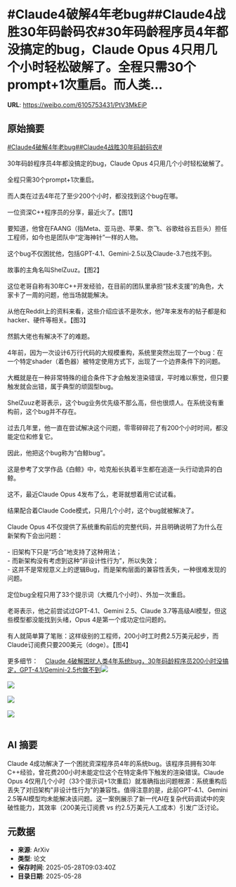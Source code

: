 # #Claude4破解4年老bug##Claude4战胜30年码龄码农#30年码龄程序员4年都没搞定的bug，Claude Opus 4只用几个小时轻松破解了。全程只需30个prompt+1次重启。而人类...

**URL**: https://weibo.com/6105753431/PtV3MkEjP

## 原始摘要

<a href="https://m.weibo.cn/search?containerid=231522type%3D1%26t%3D10%26q%3D%23Claude4%E7%A0%B4%E8%A7%A34%E5%B9%B4%E8%80%81bug%23&amp;extparam=%23Claude4%E7%A0%B4%E8%A7%A34%E5%B9%B4%E8%80%81bug%23" data-hide=""><span class="surl-text">#Claude4破解4年老bug#</span></a><a href="https://m.weibo.cn/search?containerid=231522type%3D1%26t%3D10%26q%3D%23Claude4%E6%88%98%E8%83%9C30%E5%B9%B4%E7%A0%81%E9%BE%84%E7%A0%81%E5%86%9C%23&amp;extparam=%23Claude4%E6%88%98%E8%83%9C30%E5%B9%B4%E7%A0%81%E9%BE%84%E7%A0%81%E5%86%9C%23" data-hide=""><span class="surl-text">#Claude4战胜30年码龄码农#</span></a><br><br>30年码龄程序员4年都没搞定的bug，Claude Opus 4只用几个小时轻松破解了。<br><br>全程只需30个prompt+1次重启。<br><br>而人类在过去4年花了至少200个小时，都没找到这个bug在哪。<br><br>一位资深C++程序员的分享，最近火了。【图1】<br><br>要知道，他曾在FAANG（指Meta、亚马逊、苹果、奈飞、谷歌硅谷五巨头）担任工程师，如今也是团队中“定海神针”一样的人物。<br><br>这个bug不仅困扰他，包括GPT-4.1、Gemini-2.5以及Claude-3.7也找不到。<br><br>故事的主角名叫ShelZuuz。【图2】<br><br>这位老哥自称有30年C++开发经验，在目前的团队里承担“技术支援”的角色，大家卡了一周的问题，他当场就能解决。<br><br>从他在Reddit上的资料来看，这些介绍应该不是吹水，他7年来发布的帖子都是和hacker、硬件等相关。【图3】<br><br>然鹅大佬也有解决不了的难题。<br><br>4年前，因为一次设计6万行代码的大规模重构，系统里突然出现了一个bug：在一个特定shader（着色器）被特定使用方式下，出现了一个边界条件下的问题。<br><br>大概就是在一种非常特殊的组合条件下才会触发渲染错误，平时难以察觉，但只要触发就会出错，属于典型的顽固型bug。<br><br>ShelZuuz老哥表示，这个bug业务优先级不那么高，但也很烦人。在系统没有重构前，这个bug并不存在。<br><br>过去几年里，他一直在尝试解决这个问题，零零碎碎花了有200个小时时间，都没能定位和修复它。<br><br>因此，他把这个bug称为“白鲸bug”。<br><br>这是参考了文学作品《白鲸》中，哈克船长执着半生都在追逐一头行动诡异的白鲸。<br><br>这不，最近Claude Opus 4发布了么，老哥就想着用它试试看。<br><br>结果配合着Claude Code模式，只用几个小时，这个bug就被解决了。<br><br>Claude Opus 4不仅提供了系统重构前后的完整代码，并且明确说明了为什么在新架构下会出问题：<br><br>- 旧架构下只是“巧合”地支持了这种用法；<br>- 而新架构没有考虑到这种“非设计性行为”，所以失效；<br>- 这并不是常规意义上的逻辑Bug，而是架构层面的兼容性丢失，一种很难发现的问题。<br><br>定位bug全程只用了33个提示词（大概几个小时）、外加一次重启。<br><br>老哥表示，他之前尝试过GPT-4.1、Gemini 2.5、Claude 3.7等高级AI模型，但这些模型都没能找到头绪，Opus 4是第一个成功定位问题的。<br><br>有人就简单算了笔账：这样级别的工程师，200小时工时费2.5万美元起步，而Claude订阅费只要200美元（doge）。【图4】<br><br>更多细节：<a href="https://weibo.cn/sinaurl?u=https%3A%2F%2Fmp.weixin.qq.com%2Fs%2FpC84-TMj94gb5n5PpaDolg" data-hide=""><span class="url-icon"><img style="width: 1rem;height: 1rem" src="https://h5.sinaimg.cn/upload/2015/09/25/3/timeline_card_small_web_default.png" referrerpolicy="no-referrer"></span><span class="surl-text">Claude 4破解困扰人类4年系统bug，30年码龄程序员200小时没搞定，GPT-4.1/Gemini-2.5也做不到</span></a><img style="" src="https://tvax1.sinaimg.cn/large/006Fd7o3gy1i1v9oou7jbj30zk0tiqjl.jpg" referrerpolicy="no-referrer"><br><br><img style="" src="https://tvax1.sinaimg.cn/large/006Fd7o3gy1i1v9oqxsi3j30zk09cacr.jpg" referrerpolicy="no-referrer"><br><br><img style="" src="https://tvax1.sinaimg.cn/large/006Fd7o3gy1i1v9our2esj30ws0a00wd.jpg" referrerpolicy="no-referrer"><br><br><img style="" src="https://tvax4.sinaimg.cn/large/006Fd7o3gy1i1v9oz223gj30wy0n8440.jpg" referrerpolicy="no-referrer"><br><br>

## AI 摘要

Claude 4成功解决了一个困扰资深程序员4年的系统bug。该程序员拥有30年C++经验，曾花费200小时未能定位这个在特定条件下触发的渲染错误。Claude Opus 4仅用几个小时（33个提示词+1次重启）就准确指出问题根源：系统重构后丢失了对旧架构"非设计性行为"的兼容性。值得注意的是，此前GPT-4.1、Gemini 2.5等AI模型均未能解决该问题。这一案例展示了新一代AI在复杂代码调试中的突破性能力，其效率（200美元订阅费 vs 约2.5万美元人工成本）引发广泛讨论。

## 元数据

- **来源**: ArXiv
- **类型**: 论文
- **保存时间**: 2025-05-28T09:03:40Z
- **目录日期**: 2025-05-28
